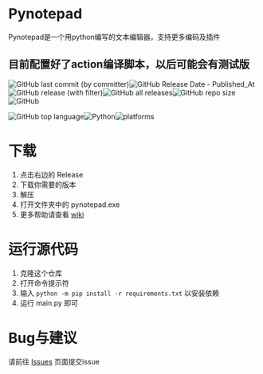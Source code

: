 # Pynotepad

Pynotepad是一个用python编写的文本编辑器，支持更多编码及插件

## 目前配置好了action编译脚本，以后可能会有测试版

![GitHub last commit (by committer)](https://img.shields.io/github/last-commit/gyc123456-1/pynotepad)![GitHub Release Date - Published_At](https://img.shields.io/github/release-date/gyc123456-1/pynotepad)![GitHub release (with filter)](https://img.shields.io/github/v/release/gyc123456-1/pynotepad)![GitHub all releases](https://img.shields.io/github/downloads/gyc123456-1/pynotepad/total)![GitHub repo size](https://img.shields.io/github/repo-size/gyc123456-1/pynotepad.svg)![GitHub](https://img.shields.io/github/license/gyc123456-1/pynotepad.svg)

![GitHub top language](https://img.shields.io/github/languages/top/gyc123456-1/pynotepad)![Python](https://img.shields.io/badge/python_version-3.8-green)![platforms](https://img.shields.io/badge/platform-win32%20%7C%20win64-brightgreen.svg)



# 下载
1. 点击右边的 Release
2. 下载你需要的版本
3. 解压
4. 打开文件夹中的 pynotepad.exe
5. 更多帮助请查看 [wiki](https://github.com/gyc123456-1/pynotepad/wiki)

# 运行源代码
1. 克隆这个仓库
2. 打开命令提示符
3. 输入 `python -m pip install -r requirements.txt` 以安装依赖
4. 运行 main.py 即可

# Bug与建议
请前往 [Issues](https://github.com/gyc123456-1/pynotepad/issues) 页面提交issue
